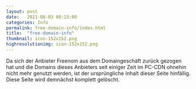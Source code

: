 ```yaml
---
layout: post
date:   2021-08-03 08:15:00
categories: Info
permalink: free-domain-info/index.html
title:  "free-domain-info"
thumbnail: icon-152x152.png
highresolutionimg: icon-152x152.png
---
```

<!-- entry-content -->
<div class="entry-content">
Da sich der Anbieter Freenom aus dem Domaingeschäft zurück gezogen hat und die Domains dieses Anbieters seit einiger Zeit im PC-CDN ohnehin nicht mehr genutzt werden, ist der ursprüngliche Inhalt dieser Seite hinfällig.  
Diese Seite wird demnächst komplett gelöscht.
</div>
<!-- .entry-content -->
